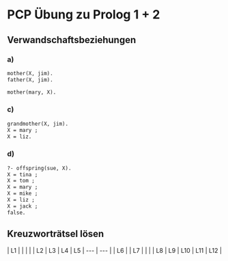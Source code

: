 # PCP Übung zu Prolog 1 + 2

## Verwandschaftsbeziehungen

### a)
```pl
mother(X, jim).
father(X, jim).

mother(mary, X).
```

### c)
```pl
grandmother(X, jim).
X = mary ;
X = liz.
```

### d)
```pl
?- offspring(sue, X).
X = tina ;
X = tom ;
X = mary ;
X = mike ;
X = liz ;
X = jack ;
false.
```

## Kreuzworträtsel lösen
   | L1 |    |     |     |     |
L2 | L3 | L4 | L5  | --- | --- |
   | L6 |    | L7  |     |     |
   | L8 | L9 | L10 | L11 | L12 |